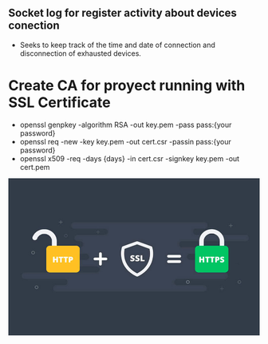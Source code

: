 ## Socket log for register activity about devices conection
- Seeks to keep track of the time and date of connection and disconnection of exhausted devices.

# Create CA for proyect running with SSL Certificate
- openssl genpkey -algorithm RSA -out key.pem -pass pass:{your password}
- openssl req -new -key key.pem -out cert.csr -passin pass:{your password}
- openssl x509 -req -days {days} -in cert.csr -signkey key.pem -out cert.pem


![Image about SSL function](images/SSL.jpg)
